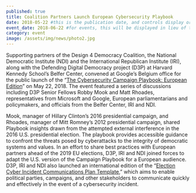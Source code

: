 ```yaml
---
published: true
title: Coalition Partners Launch European Cybersecurity Playbook
date: 2018-05-22 #this is the publication date, and controls display order.
event_date: 2018-06-22 #for events, this will be displayed in lieu of the post date.
category: event
image: /assets/img/news/photo2.jpg
---
```

Supporting partners of the Design 4 Democracy Coalition, the National Democratic Institute (NDI) and the International Republican Institute (IRI), along with the Defending Digital Democracy project (D3P) at Harvard Kennedy School’s Belfer Center, convened at Google’s Belgium office for the public launch of the “[The Cybersecurity Campaign Playbook: European Edition][playbook]” on May 22, 2018. The event featured a series of discussions including D3P Senior Fellows Robby Mook and Matt Rhoades, representatives from Microsoft and Google, European parliamentarians and policymakers, and officials from the Belfer Center, IRI and NDI.

Mook, manager of Hillary Clinton’s 2016 presidential campaign, and Rhoades, manager of Mitt Romney’s 2012 presidential campaign, shared Playbook insights drawn from the attempted external interference in the 2016 U.S. presidential election. The playbook provides accessible guidance to confront the threats posed by cyberattacks to the integrity of democratic systems and values. In an effort to share best practices with European partners ahead of the 2019 EU elections, D3P, IRI and NDI joined forces to adapt the U.S. version of the Campaign Playbook for a European audience. D3P, IRI and NDI also launched an international edition of the “[Election Cyber Incident Communications Plan Template][incident-tpl],” which aims to enable political parties, campaigns, and other stakeholders to communicate quickly and effectively in the event of a cybersecurity incident.

[playbook]: https://www.ndi.org/publications/cybersecurity-campaign-playbook-european-edition
[incident-tpl]: https://www.ndi.org/publications/election-cyber-incident-communications-plan-template-political-parties-and-campaigns
